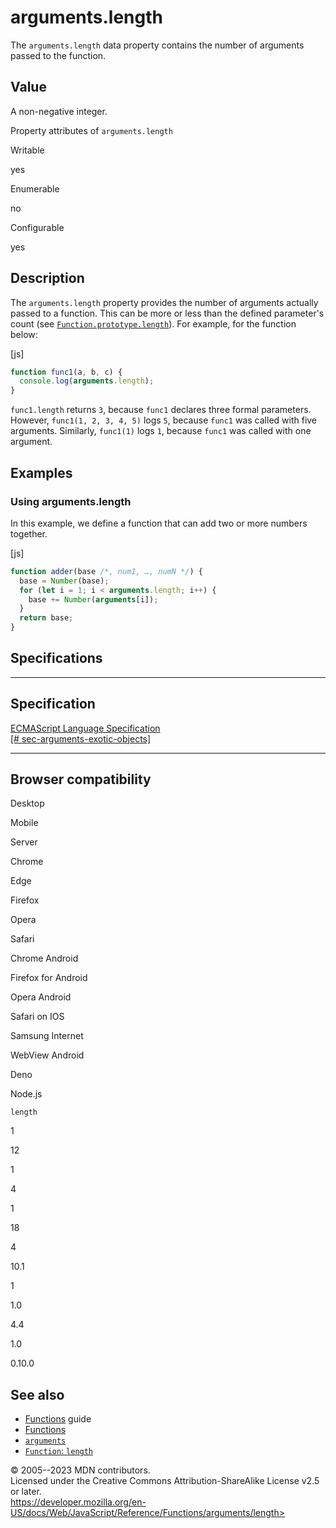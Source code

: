 arguments.length
================


The `arguments.length` data property contains the number of arguments
passed to the function.



Value
-----


A non-negative integer.


Property attributes of `arguments.length`




Writable

yes

Enumerable

no

Configurable

yes


Description
-----------


The `arguments.length` property provides the number of arguments
actually passed to a function. This can be more or less than the defined
parameter\'s count (see
[`Function.prototype.length`](../../global_objects/function/length)).
For example, for the function below:



[js]


```js
function func1(a, b, c) {
  console.log(arguments.length);
}
```


`func1.length` returns `3`, because `func1` declares three formal
parameters. However, `func1(1, 2, 3, 4, 5)` logs `5`, because `func1`
was called with five arguments. Similarly, `func1(1)` logs `1`, because
`func1` was called with one argument.




Examples
--------



### Using arguments.length 


In this example, we define a function that can add two or more numbers
together.



[js]


```js
function adder(base /*, num1, …, numN */) {
  base = Number(base);
  for (let i = 1; i < arguments.length; i++) {
    base += Number(arguments[i]);
  }
  return base;
}
```




Specifications
--------------


  ----------------------------------------------------------------------------------------------------------------------------------------------------
  Specification
  ----------------------------------------------------------------------------------------------------------------------------------------------------
  [ECMAScript Language Specification\
  [\#
  sec-arguments-exotic-objects]](https://tc39.es/ecma262/multipage/ordinary-and-exotic-objects-behaviours.html#sec-arguments-exotic-objects)

  ----------------------------------------------------------------------------------------------------------------------------------------------------


Browser compatibility 
---------------------




Desktop

Mobile

Server

Chrome

Edge

Firefox

Opera

Safari

Chrome Android

Firefox for Android

Opera Android

Safari on IOS

Samsung Internet

WebView Android

Deno

Node.js

`length`

1

12

1

4

1

18

4

10.1

1

1.0

4.4

1.0

0.10.0


See also 
--------


-   [Functions](https://developer.mozilla.org/en-US/docs/Web/JavaScript/Guide/Functions)
    guide
-   [Functions](../../functions)
-   [`arguments`](../arguments)
-   [`Function`: `length`](../../global_objects/function/length)




© 2005--2023 MDN contributors.\
Licensed under the Creative Commons Attribution-ShareAlike License v2.5
or later.\
https://developer.mozilla.org/en-US/docs/Web/JavaScript/Reference/Functions/arguments/length>

